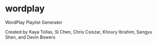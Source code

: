 # wordplay
WordPlay Playlist Generator

Created by Kaya Tollas, Si Chen, Chris Csiszar, Khoury Ibrahim, Sangyu Shen, and Devin Bowers
